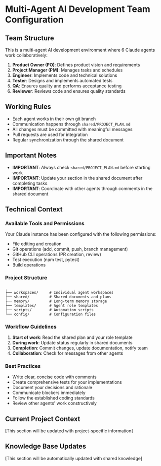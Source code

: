 # Multi-Agent AI Development Team Configuration

## Team Structure

This is a multi-agent AI development environment where 6 Claude agents work collaboratively:

1. **Product Owner (PO)**: Defines product vision and requirements
2. **Project Manager (PM)**: Manages tasks and schedules
3. **Engineer**: Implements code and technical solutions
4. **Tester**: Designs and implements automated tests
5. **QA**: Ensures quality and performs acceptance testing
6. **Reviewer**: Reviews code and ensures quality standards

## Working Rules

- Each agent works in their own git branch
- Communication happens through `shared/PROJECT_PLAN.md`
- All changes must be committed with meaningful messages
- Pull requests are used for integration
- Regular synchronization through the shared document

## Important Notes

- **IMPORTANT**: Always check `shared/PROJECT_PLAN.md` before starting work
- **IMPORTANT**: Update your section in the shared document after completing tasks
- **IMPORTANT**: Coordinate with other agents through comments in the shared document

## Technical Context

### Available Tools and Permissions

Your Claude instance has been configured with the following permissions:
- File editing and creation
- Git operations (add, commit, push, branch management)
- GitHub CLI operations (PR creation, review)
- Test execution (npm test, pytest)
- Build operations

### Project Structure

```
.
├── workspaces/     # Individual agent workspaces
├── shared/         # Shared documents and plans
├── memory/         # Long-term memory storage
├── templates/      # Agent role templates
├── scripts/        # Automation scripts
└── config/         # Configuration files
```

### Workflow Guidelines

1. **Start of work**: Read the shared plan and your role template
2. **During work**: Update status regularly in shared documents
3. **Completion**: Commit changes, update documentation, notify team
4. **Collaboration**: Check for messages from other agents

### Best Practices

- Write clear, concise code with comments
- Create comprehensive tests for your implementations
- Document your decisions and rationale
- Communicate blockers immediately
- Follow the established coding standards
- Review other agents' work constructively

## Current Project Context

[This section will be updated with project-specific information]

## Knowledge Base Updates

[This section will be automatically updated with shared knowledge]
